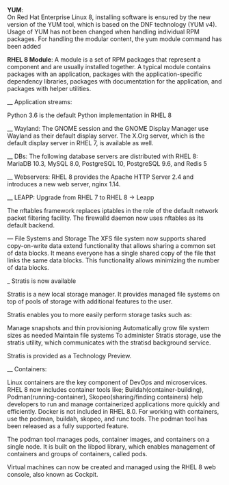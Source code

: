 **YUM**:  
On Red Hat Enterprise Linux 8, installing software is ensured by the new version of the YUM tool, which is based on the DNF technology (YUM v4).  
Usage of YUM has not been changed when handling individual RPM packages. For handling the modular content, the yum module command has been added


**RHEL 8 Module**:
A module is a set of RPM packages that represent a component and are usually installed together. A typical module contains packages with an application, packages with the application-specific dependency libraries, packages with documentation for the application, and packages with helper utilities.


__ Application streams:



Python 3.6 is the default Python implementation in RHEL 8


__ Wayland:
The GNOME session and the GNOME Display Manager use Wayland as their default display server.
The X.Org server, which is the default display server in RHEL 7, is available as well.

__ DBs:
The following database servers are distributed with RHEL 8: MariaDB 10.3, MySQL 8.0, PostgreSQL 10, PostgreSQL 9.6, and Redis 5

__ Webservers:
RHEL 8 provides the Apache HTTP Server 2.4 and introduces a new web server, nginx 1.14.

__ LEAPP:
Upgrade from RHEL 7 to RHEL 8 -> Leapp

The nftables framework replaces iptables in the role of the default network packet filtering facility.
The firewalld daemon now uses nftables as its default backend.


— File Systems and Storage
The XFS file system now supports shared copy-on-write data extend functionality that allows sharing a common set of data blocks. It means everyone has a single shared copy of the file that links the same data blocks. This functionality allows minimizing the number of data blocks.

_ Stratis is now available

Stratis is a new local storage manager. It provides managed file systems on top of pools of storage with additional features to the user.

Stratis enables you to more easily perform storage tasks such as:

Manage snapshots and thin provisioning
Automatically grow file system sizes as needed
Maintain file systems
To administer Stratis storage, use the stratis utility, which communicates with the stratisd background service.

Stratis is provided as a Technology Preview.


__ Containers:  

Linux containers are the key component of DevOps and microservices. RHEL 8 now includes container tools like; Buildah(container-building), Podman(running-container), Skopeo(sharing/finding containers) help developers to run and manage containerized applications more quickly and efficiently.
Docker is not included in RHEL 8.0. For working with containers, use the podman, buildah, skopeo, and runc tools.
The podman tool has been released as a fully supported feature.

The podman tool manages pods, container images, and containers on a single node. It is built on the libpod library, which enables management of containers and groups of containers, called pods.

Virtual machines can now be created and managed using the RHEL 8 web console, also known as Cockpit.


